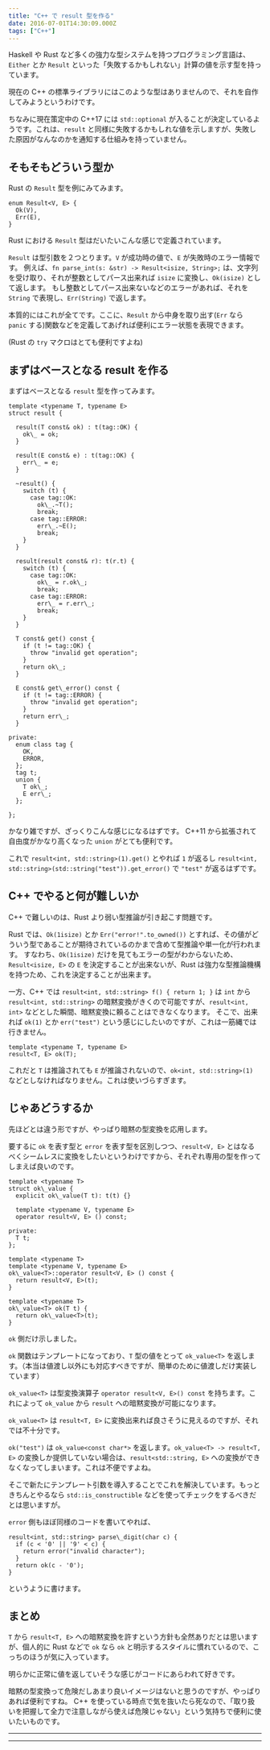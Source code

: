 ```yaml
---
title: "C++ で result 型を作る"
date: 2016-07-01T14:30:09.000Z
tags: ["C++"]
---
```


Haskell や Rust など多くの強力な型システムを持つプログラミング言語は、`Either` とか `Result` といった「失敗するかもしれない」計算の値を示す型を持っています。

現在の C++ の標準ライブラリにはこのような型はありませんので、それを自作してみようというわけです。

ちなみに現在策定中の C++17 には `std::optional` が入ることが決定しているようです。これは、`result` と同様に失敗するかもしれな値を示しますが、失敗した原因がなんなのかを通知する仕組みを持っていません。

## そもそもどういう型か

Rust の `Result` 型を例にみてみます。

```
enum Result<V, E> {
  Ok(V),
  Err(E),
}

```

Rust における `Result` 型はだいたいこんな感じで定義されています。

`Result` は型引数を２つとります。`V` が成功時の値で、`E` が失敗時のエラー情報です。
例えば、`fn parse_int(s: &str) -> Result<isize, String>;` は、文字列を受け取り、それが整数としてパース出来れば `isize` に変換し、`Ok(isize)` として返します。
もし整数としてパース出来ないなどのエラーがあれば、それを `String` で表現し、`Err(String)` で返します。

本質的にはこれが全てです。ここに、`Result` から中身を取り出す(`Err` なら `panic` する)関数などを定義してあげれば便利にエラー状態を表現できます。

(Rust の `try` マクロはとても便利ですよね)

## まずはベースとなる result を作る

まずはベースとなる `result` 型を作ってみます。

```
template <typename T, typename E>
struct result {

  result(T const& ok) : t(tag::OK) {
    ok\_ = ok;
  }

  result(E const& e) : t(tag::OK) {
    err\_ = e;
  }

  ~result() {
    switch (t) {
      case tag::OK:
        ok\_.~T();
        break;
      case tag::ERROR:
        err\_.~E();
        break;
    }
  }

  result(result const& r): t(r.t) {
    switch (t) {
      case tag::OK:
        ok\_ = r.ok\_;
        break;
      case tag::ERROR:
        err\_ = r.err\_;
        break;
    }
  }

  T const& get() const {
    if (t != tag::OK) {
      throw "invalid get operation";
    }
    return ok\_;
  }

  E const& get\_error() const {
    if (t != tag::ERROR) {
      throw "invalid get operation";
    }
    return err\_;
  }

private:
  enum class tag {
    OK,
    ERROR,
  };
  tag t;
  union {
    T ok\_;
    E err\_;
  };

};

```

かなり雑ですが、ざっくりこんな感じになるはずです。
C++11 から拡張されて自由度がかなり高くなった `union` がとても便利です。

これで `result<int, std::string>(1).get()` とやれば `1` が返るし `result<int, std::string>(std::string("test")).get_error()` で `"test"` が返るはずです。

## C++ でやると何が難しいか

C++ で難しいのは、Rust より弱い型推論が引き起こす問題です。

Rust では、`Ok(1isize)` とか `Err("error!".to_owned())` とすれば、その値がどういう型であることが期待されているのかまで含めて型推論や単一化が行われます。
すなわち、`Ok(1isize)` だけを見てもエラーの型がわからないため、`Result<isize, E>` の `E` を決定することが出来ないが、Rust は強力な型推論機構を持つため、これを決定することが出来ます。

一方、C++ では `result<int, std::string> f() { return 1; }` は `int` から `result<int, std::string>` の暗黙変換がきくので可能ですが、`result<int, int>` などとした瞬間、暗黙変換に頼ることはできなくなります。
そこで、出来れば `ok(1)` とか `err("test")` という感じにしたいのですが、これは一筋縄では行きません。

```
template <typename T, typename E>
result<T, E> ok(T);

```

これだと `T` は推論されても `E` が推論されないので、`ok<int, std::string>(1)` などとしなければなりません。これは使いづらすぎます。

## じゃあどうするか

先ほどとは違う形ですが、やっぱり暗黙の型変換を応用します。

要するに `ok` を表す型と `error` を表す型を区別しつつ、`result<V, E>` とはなるべくシームレスに変換をしたいというわけですから、それぞれ専用の型を作ってしまえば良いのです。

```
template <typename T>
struct ok\_value {
  explicit ok\_value(T t): t(t) {}

  template <typename V, typename E>
  operator result<V, E> () const;

private:
  T t;
};

template <typename T>
template <typename V, typename E>
ok\_value<T>::operator result<V, E> () const {
  return result<V, E>(t);
}

template <typename T>
ok\_value<T> ok(T t) {
  return ok\_value<T>(t);
}

```

`ok` 側だけ示しました。

`ok` 関数はテンプレートになっており、`T` 型の値をとって `ok_value<T>` を返します。（本当は値渡し以外にも対応すべきですが、簡単のために値渡しだけ実装しています）

`ok_value<T>` は型変換演算子 `operator result<V, E>() const` を持ちます。これによって `ok_value` から `result` への暗黙変換が可能になります。

`ok_value<T>` は `result<T, E>` に変換出来れば良さそうに見えるのですが、それでは不十分です。

`ok("test")` は `ok_value<const char*>` を返します。`ok_value<T> -> result<T, E>` の変換しか提供していない場合は、`result<std::string, E>` への変換ができなくなってしまいます。これは不便ですよね。

そこで新たにテンプレート引数を導入することでこれを解決しています。もっときちんとやるなら `std::is_constructible` などを使ってチェックをするべきだとは思いますが。

`error` 側もほぼ同様のコードを書いてやれば、

```
result<int, std::string> parse\_digit(char c) {
  if (c < '0' || '9' < c) {
    return error("invalid character");
  }
  return ok(c - '0');
}

```

というように書けます。

## まとめ

`T` から `result<T, E>` への暗黙変換を許すという方針も全然ありだとは思いますが、個人的に Rust などで `ok` なら `ok` と明示するスタイルに慣れているので、こっちのほうが気に入っています。

明らかに正常に値を返していそうな感じがコードにあらわれて好きです。

暗黙の型変換って危険だしあまり良いイメージはないと思うのですが、やっぱりあれば便利ですね。
C++ を使っている時点で気を抜いたら死なので、「取り扱いを把握して全力で注意しながら使えば危険じゃない」という気持ちで便利に使いたいものです。

---

---
